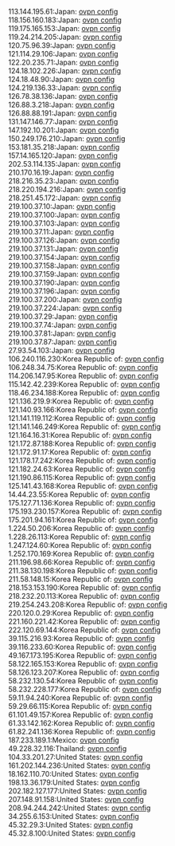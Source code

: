 113.144.195.61:Japan: [ovpn config](vpn/113_144_195_61.ovpn)  
118.156.160.183:Japan: [ovpn config](vpn/118_156_160_183.ovpn)  
119.175.165.153:Japan: [ovpn config](vpn/119_175_165_153.ovpn)  
119.24.214.205:Japan: [ovpn config](vpn/119_24_214_205.ovpn)  
120.75.96.39:Japan: [ovpn config](vpn/120_75_96_39.ovpn)  
121.114.29.106:Japan: [ovpn config](vpn/121_114_29_106.ovpn)  
122.20.235.71:Japan: [ovpn config](vpn/122_20_235_71.ovpn)  
124.18.102.226:Japan: [ovpn config](vpn/124_18_102_226.ovpn)  
124.18.48.90:Japan: [ovpn config](vpn/124_18_48_90.ovpn)  
124.219.136.33:Japan: [ovpn config](vpn/124_219_136_33.ovpn)  
126.78.38.136:Japan: [ovpn config](vpn/126_78_38_136.ovpn)  
126.88.3.218:Japan: [ovpn config](vpn/126_88_3_218.ovpn)  
126.88.88.191:Japan: [ovpn config](vpn/126_88_88_191.ovpn)  
131.147.146.77:Japan: [ovpn config](vpn/131_147_146_77.ovpn)  
147.192.10.201:Japan: [ovpn config](vpn/147_192_10_201.ovpn)  
150.249.176.210:Japan: [ovpn config](vpn/150_249_176_210.ovpn)  
153.181.35.218:Japan: [ovpn config](vpn/153_181_35_218.ovpn)  
157.14.165.120:Japan: [ovpn config](vpn/157_14_165_120.ovpn)  
202.53.114.135:Japan: [ovpn config](vpn/202_53_114_135.ovpn)  
210.170.16.19:Japan: [ovpn config](vpn/210_170_16_19.ovpn)  
218.216.35.23:Japan: [ovpn config](vpn/218_216_35_23.ovpn)  
218.220.194.216:Japan: [ovpn config](vpn/218_220_194_216.ovpn)  
218.251.45.172:Japan: [ovpn config](vpn/218_251_45_172.ovpn)  
219.100.37.10:Japan: [ovpn config](vpn/219_100_37_10.ovpn)  
219.100.37.100:Japan: [ovpn config](vpn/219_100_37_100.ovpn)  
219.100.37.103:Japan: [ovpn config](vpn/219_100_37_103.ovpn)  
219.100.37.11:Japan: [ovpn config](vpn/219_100_37_11.ovpn)  
219.100.37.126:Japan: [ovpn config](vpn/219_100_37_126.ovpn)  
219.100.37.131:Japan: [ovpn config](vpn/219_100_37_131.ovpn)  
219.100.37.154:Japan: [ovpn config](vpn/219_100_37_154.ovpn)  
219.100.37.158:Japan: [ovpn config](vpn/219_100_37_158.ovpn)  
219.100.37.159:Japan: [ovpn config](vpn/219_100_37_159.ovpn)  
219.100.37.190:Japan: [ovpn config](vpn/219_100_37_190.ovpn)  
219.100.37.196:Japan: [ovpn config](vpn/219_100_37_196.ovpn)  
219.100.37.200:Japan: [ovpn config](vpn/219_100_37_200.ovpn)  
219.100.37.224:Japan: [ovpn config](vpn/219_100_37_224.ovpn)  
219.100.37.29:Japan: [ovpn config](vpn/219_100_37_29.ovpn)  
219.100.37.74:Japan: [ovpn config](vpn/219_100_37_74.ovpn)  
219.100.37.81:Japan: [ovpn config](vpn/219_100_37_81.ovpn)  
219.100.37.87:Japan: [ovpn config](vpn/219_100_37_87.ovpn)  
27.93.54.103:Japan: [ovpn config](vpn/27_93_54_103.ovpn)  
106.240.116.230:Korea Republic of: [ovpn config](vpn/106_240_116_230.ovpn)  
106.248.34.75:Korea Republic of: [ovpn config](vpn/106_248_34_75.ovpn)  
114.206.147.95:Korea Republic of: [ovpn config](vpn/114_206_147_95.ovpn)  
115.142.42.239:Korea Republic of: [ovpn config](vpn/115_142_42_239.ovpn)  
118.46.234.188:Korea Republic of: [ovpn config](vpn/118_46_234_188.ovpn)  
121.136.219.9:Korea Republic of: [ovpn config](vpn/121_136_219_9.ovpn)  
121.140.93.166:Korea Republic of: [ovpn config](vpn/121_140_93_166.ovpn)  
121.141.119.112:Korea Republic of: [ovpn config](vpn/121_141_119_112.ovpn)  
121.141.146.249:Korea Republic of: [ovpn config](vpn/121_141_146_249.ovpn)  
121.164.16.31:Korea Republic of: [ovpn config](vpn/121_164_16_31.ovpn)  
121.172.87.188:Korea Republic of: [ovpn config](vpn/121_172_87_188.ovpn)  
121.172.91.17:Korea Republic of: [ovpn config](vpn/121_172_91_17.ovpn)  
121.178.17.242:Korea Republic of: [ovpn config](vpn/121_178_17_242.ovpn)  
121.182.24.63:Korea Republic of: [ovpn config](vpn/121_182_24_63.ovpn)  
121.190.86.115:Korea Republic of: [ovpn config](vpn/121_190_86_115.ovpn)  
125.141.43.168:Korea Republic of: [ovpn config](vpn/125_141_43_168.ovpn)  
14.44.23.55:Korea Republic of: [ovpn config](vpn/14_44_23_55.ovpn)  
175.127.71.136:Korea Republic of: [ovpn config](vpn/175_127_71_136.ovpn)  
175.193.230.157:Korea Republic of: [ovpn config](vpn/175_193_230_157.ovpn)  
175.201.94.161:Korea Republic of: [ovpn config](vpn/175_201_94_161.ovpn)  
1.224.50.206:Korea Republic of: [ovpn config](vpn/1_224_50_206.ovpn)  
1.228.26.113:Korea Republic of: [ovpn config](vpn/1_228_26_113.ovpn)  
1.247.124.60:Korea Republic of: [ovpn config](vpn/1_247_124_60.ovpn)  
1.252.170.169:Korea Republic of: [ovpn config](vpn/1_252_170_169.ovpn)  
211.196.98.66:Korea Republic of: [ovpn config](vpn/211_196_98_66.ovpn)  
211.38.130.198:Korea Republic of: [ovpn config](vpn/211_38_130_198.ovpn)  
211.58.148.15:Korea Republic of: [ovpn config](vpn/211_58_148_15.ovpn)  
218.153.153.190:Korea Republic of: [ovpn config](vpn/218_153_153_190.ovpn)  
218.232.20.113:Korea Republic of: [ovpn config](vpn/218_232_20_113.ovpn)  
219.254.243.208:Korea Republic of: [ovpn config](vpn/219_254_243_208.ovpn)  
220.120.0.29:Korea Republic of: [ovpn config](vpn/220_120_0_29.ovpn)  
221.160.221.42:Korea Republic of: [ovpn config](vpn/221_160_221_42.ovpn)  
222.120.69.144:Korea Republic of: [ovpn config](vpn/222_120_69_144.ovpn)  
39.115.216.93:Korea Republic of: [ovpn config](vpn/39_115_216_93.ovpn)  
39.116.233.60:Korea Republic of: [ovpn config](vpn/39_116_233_60.ovpn)  
49.167.173.195:Korea Republic of: [ovpn config](vpn/49_167_173_195.ovpn)  
58.122.165.153:Korea Republic of: [ovpn config](vpn/58_122_165_153.ovpn)  
58.126.123.207:Korea Republic of: [ovpn config](vpn/58_126_123_207.ovpn)  
58.232.130.54:Korea Republic of: [ovpn config](vpn/58_232_130_54.ovpn)  
58.232.228.177:Korea Republic of: [ovpn config](vpn/58_232_228_177.ovpn)  
59.11.94.240:Korea Republic of: [ovpn config](vpn/59_11_94_240.ovpn)  
59.29.66.115:Korea Republic of: [ovpn config](vpn/59_29_66_115.ovpn)  
61.101.49.157:Korea Republic of: [ovpn config](vpn/61_101_49_157.ovpn)  
61.33.142.162:Korea Republic of: [ovpn config](vpn/61_33_142_162.ovpn)  
61.82.241.136:Korea Republic of: [ovpn config](vpn/61_82_241_136.ovpn)  
187.233.189.1:Mexico: [ovpn config](vpn/187_233_189_1.ovpn)  
49.228.32.116:Thailand: [ovpn config](vpn/49_228_32_116.ovpn)  
104.33.201.27:United States: [ovpn config](vpn/104_33_201_27.ovpn)  
161.202.144.236:United States: [ovpn config](vpn/161_202_144_236.ovpn)  
18.162.110.70:United States: [ovpn config](vpn/18_162_110_70.ovpn)  
198.13.36.179:United States: [ovpn config](vpn/198_13_36_179.ovpn)  
202.182.127.177:United States: [ovpn config](vpn/202_182_127_177.ovpn)  
207.148.91.158:United States: [ovpn config](vpn/207_148_91_158.ovpn)  
208.94.244.242:United States: [ovpn config](vpn/208_94_244_242.ovpn)  
34.255.6.153:United States: [ovpn config](vpn/34_255_6_153.ovpn)  
45.32.29.3:United States: [ovpn config](vpn/45_32_29_3.ovpn)  
45.32.8.100:United States: [ovpn config](vpn/45_32_8_100.ovpn)  
